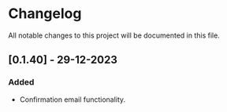 # Changelog

All notable changes to this project will be documented in this file.

## [0.1.40] - 29-12-2023

### Added

- Confirmation email functionality.
